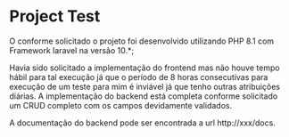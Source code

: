 Project Test
=============

O conforme solicitado o projeto foi desenvolvido utilizando PHP 8.1 com Framework laravel na versão 10.*;

Havia sido solicitado a implementação do frontend mas não houve tempo hábil para tal execução já que o período de 8 horas consecutivas para execução de um teste para mim é inviável já que tenho outras atribuições diárias.
A implementação do backend está completa conforme solicitado um CRUD completo com os campos devidamente validados. 

A documentação do backend pode ser encontrada a url http://xxx/docs.


